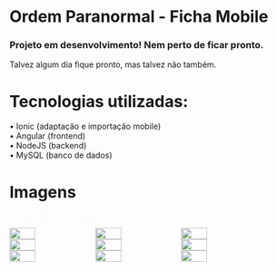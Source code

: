 # Ordem Paranormal - Ficha Mobile

### Projeto em desenvolvimento! Nem perto de ficar pronto.
Talvez algum dia fique pronto, mas talvez não também.

# Tecnologias utilizadas:
• Ionic (adaptação e importação mobile) <br />
• Angular (frontend) <br />
• NodeJS (backend) <br />
• MySQL (banco de dados)

# Imagens
<small style="color: #f7f7f7">(muitas coisas podem mudar)</small>

<div style="display: flex; flex-direction: row">
    <img src="https://github.com/luczz1/ordemparanormal-mobilesheet/assets/63828861/bc76f339-37ad-4434-9a44-fedbb5a75ef9" style="width: 30%"/>
    <img src="https://github.com/luczz1/ordemparanormal-mobilesheet/assets/63828861/68453ef7-dea1-4da5-a68a-391c39ed795e" style="width: 30%"/>
    <img src="https://github.com/luczz1/ordemparanormal-mobilesheet/assets/63828861/9497c649-eb42-4c93-9837-49e28047b2c2" style="width: 30%"/>
  </div>
  
<div style="display: flex; flex-direction: row">
    <img src="https://github.com/luczz1/ordemparanormal-mobilesheet/assets/63828861/bd402a7d-5a4c-4153-bf44-0118d2250828" style="width: 30%"/>
    <img src="https://github.com/luczz1/ordemparanormal-mobilesheet/assets/63828861/c76356cc-e5bc-4e09-915a-3bd440b63533" style="width: 30%"/>
    <img src="https://github.com/luczz1/ordemparanormal-mobilesheet/assets/63828861/fddfae9e-f175-430e-9019-4de8084fbcc6" style="width: 30%"/>
  </div>
  
  <div style="display: flex; flex-direction: row">
    <img src="https://github.com/luczz1/ordemparanormal-mobilesheet/assets/63828861/51eeded1-ccd6-468d-b6db-f613fdfb321c" style="width: 30%"/>
    <img src="https://github.com/luczz1/ordemparanormal-mobilesheet/assets/63828861/69f81a78-60cf-4281-b47b-9cc4c353c2d8" style="width: 30%"/>
    <img src="https://github.com/luczz1/ordemparanormal-mobilesheet/assets/63828861/6fc571c5-3b55-4bb5-b0d1-9c6c2dd36613" style="width: 30%"/>
  </div>


